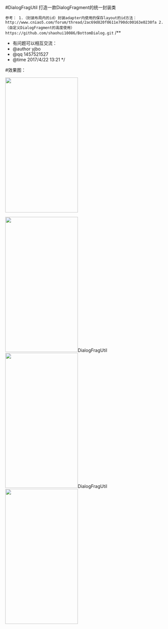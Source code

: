 #DialogFragUtil 打造一款DialogFragment的统一封装类

``
 参考：
   1.（封装布局内的id）封装adapter内使用的保存layout的id方法：http://www.cniao5.com/forum/thread/2ac69d820f0611e790dc00163e0230fa
   2.（自定义DialogFragment的高度使用）https://github.com/shaohui10086/BottomDialog.git
``
/**
 * 有问题可以相互交流：
 * @author yjbo
 * @qq 1457521527
 * @time 2017/4/22 13:21
 */

#效果图：
<p><img src="https://github.com/hytcyjb/DialogFragUtil/blob/master/screenshot/jdfw.gif?raw=true" width="230" height="427"></p>

<p><img src="https://github.com/hytcyjb/DialogFragUtil/blob/master/screenshot/app_pic_1.png?raw=true" width="230" height="427">DialogFragUtil<img src="https://github.com/hytcyjb/DialogFragUtil/blob/master/screenshot/app_pic_2.png?raw=true" width="230" height="427">DialogFragUtil<img src="https://github.com/hytcyjb/DialogFragUtil/blob/master/screenshot/app_pic_3.png?raw=true" width="230" height="427"></p>

